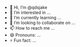 - 👋 Hi, I’m @qdsjake
- 👀 I’m interested in ...
- 🌱 I’m currently learning ...
- 💞️ I’m looking to collaborate on ...
- 📫 How to reach me ...
- 😄 Pronouns: ...
- ⚡ Fun fact: ...

<!---
qdsjake/qdsjake is a ✨ special ✨ repository because its `README.md` (this file) appears on your GitHub profile.
You can click the Preview link to take a look at your changes.
--->
